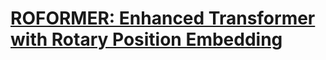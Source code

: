 # [ROFORMER: Enhanced Transformer with Rotary Position Embedding](https://arxiv.org/pdf/2104.09864)


